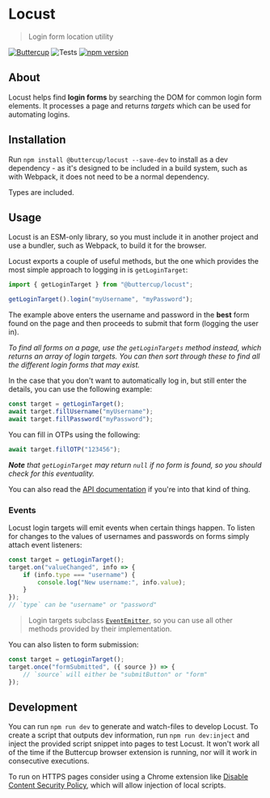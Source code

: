 # Locust

> Login form location utility

[![Buttercup](https://cdn.rawgit.com/buttercup-pw/buttercup-assets/6582a033/badge/buttercup-slim.svg)](https://buttercup.pw) ![Tests](https://github.com/buttercup/locust/actions/workflows/test.yml/badge.svg) [![npm version](https://badge.fury.io/js/%40buttercup%2Flocust.svg)](https://www.npmjs.com/package/@buttercup/locust)

## About

Locust helps find **login forms** by searching the DOM for common login form elements. It processes a page and returns _targets_ which can be used for automating logins.

## Installation

Run `npm install @buttercup/locust --save-dev` to install as a dev dependency - as it's designed to be included in a build system, such as with Webpack, it does not need to be a normal dependency.

Types are included.

## Usage

Locust is an ESM-only library, so you must include it in another project and use a bundler, such as Webpack, to build it for the browser.

Locust exports a couple of useful methods, but the one which provides the most simple approach to logging in is `getLoginTarget`:

```typescript
import { getLoginTarget } from "@buttercup/locust";

getLoginTarget().login("myUsername", "myPassword");
```

The example above enters the username and password in the **best** form found on the page and then proceeds to submit that form (logging the user in).

_To find all forms on a page, use the `getLoginTargets` method instead, which returns an array of login targets. You can then sort through these to find all the different login forms that may exist._

In the case that you don't want to automatically log in, but still enter the details, you can use the following example:

```typescript
const target = getLoginTarget();
await target.fillUsername("myUsername");
await target.fillPassword("myPassword");
```

You can fill in OTPs using the following:

```typescript
await target.fillOTP("123456");
```

_**Note** that `getLoginTarget` may return `null` if no form is found, so you should check for this eventuality._

You can also read the [API documentation](https://github.com/buttercup/locust/blob/master/API.md) if you're into that kind of thing.

### Events

Locust login targets will emit events when certain things happen. To listen for changes to the values of usernames and passwords on forms simply attach event listeners:

```typescript
const target = getLoginTarget();
target.on("valueChanged", info => {
    if (info.type === "username") {
        console.log("New username:", info.value);
    }
});
// `type` can be "username" or "password"
```

> Login targets subclass [`EventEmitter`](https://github.com/primus/eventemitter3), so you can use all other methods provided by their implementation.

You can also listen to form submission:

```javascript
const target = getLoginTarget();
target.once("formSubmitted", ({ source }) => {
    // `source` will either be "submitButton" or "form"
});
```

## Development

You can run `npm run dev` to generate and watch-files to develop Locust. To create a script that outputs dev information, run `npm run dev:inject` and inject the provided script snippet into pages to test Locust. It won't work all of the time if the Buttercup browser extension is running, nor will it work in consecutive executions.

To run on HTTPS pages consider using a Chrome extension like [Disable Content Security Policy](https://chrome.google.com/webstore/detail/disable-content-security/ieelmcmcagommplceebfedjlakkhpden?hl=en), which will allow injection of local scripts.
